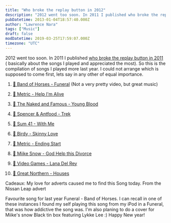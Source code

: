 ```yaml
---
title: "Who broke the replay button in 2012"
description: "2012 went too soon. In 2011 I published who broke the replay button in 2011(http://njielitumbe.blogspot.com/20120101archive.html) ( basically about the son..."
pubDatetime: 2013-01-04T18:57:40.000Z
author: "Lawrence Nara"
tags: ["Music"]
draft: false
modDatetime: 2019-03-25T17:59:07.000Z
timezone: "UTC"
---
```


2012 went too soon. In 2011 I published [who broke the replay button in 2011](http://njielitumbe.blogspot.com/2012_01_01_archive.html) ( basically about the songs I played and appreciated the most). So this is the compilation of songs I played more last year. I could not arrange which is supposed to come first, lets say in any other of equal importance.

1. [🎵 Band of Horses - Funeral](https://www.youtube.com/results?search_query=Band+of+Horses+Funeral) (Not a very pretty video, but great music)

2. [🎵 Metric - Help I'm Alive](https://www.youtube.com/results?search_query=Metric+Help+I%27m+Alive)

3. [🎵 The Naked and Famous - Young Blood](https://www.youtube.com/results?search_query=The+Naked+and+Famous+Young+Blood)

4. [🎵 Spencer & Antfood - Trek](https://www.youtube.com/results?search_query=Spencer+Antfood+Trek)

5. [🎵 Sum 41 - With Me](https://www.youtube.com/results?search_query=Sum+41+With+Me)

6. [🎵 Birdy - Skinny Love](https://www.youtube.com/results?search_query=Birdy+Skinny+Love)

7. [🎵 Metric - Ending Start](https://www.youtube.com/results?search_query=Metric+Ending+Start)

8. [🎵 Miike Snow - God Help this Divorce](https://www.youtube.com/results?search_query=Miike+Snow+God+Help+this+Divorce)

9. [🎵 Video Games - Lana Del Rey](https://www.youtube.com/results?search_query=Lana+Del+Rey+Video+Games)

10. [🎵 Great Northern - Houses](https://www.youtube.com/results?search_query=Great+Northern+Houses)

Cadeaux: My love for adverts caused me to find this Song today. From the Nissan Leap advert

Favourite song for last year Funeral - Band of Horses. I can recall in one of these instances I found my self playing this song from my iPod in a Funeral, that was how addictive the song was. I'm also planing to do a cover for Miike's snow Black tin box featuring Lykke Lee :) Happy New year!